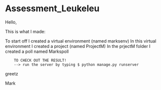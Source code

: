 Assessment_Leukeleu
===================

Hello, 

This is what I made:

To start off I created a virtual environment (named marksenv)
	In this virtual environment I created a project (named ProjectM)
		In the prjectM folder I created a poll named Markspoll   

		TO CHECK OUT THE RESULT! 
		--> run the server by typing $ python manage.py runserver

greetz

Mark

